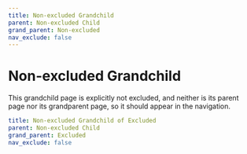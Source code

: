 ```yaml
---
title: Non-excluded Grandchild
parent: Non-excluded Child
grand_parent: Non-excluded
nav_exclude: false
---
```

# Non-excluded Grandchild

This grandchild page is explicitly not excluded, and neither is its parent page nor its grandparent page, so it should appear in the navigation.

```yaml
title: Non-excluded Grandchild of Excluded
parent: Non-excluded Child
grand_parent: Excluded
nav_exclude: false
```

